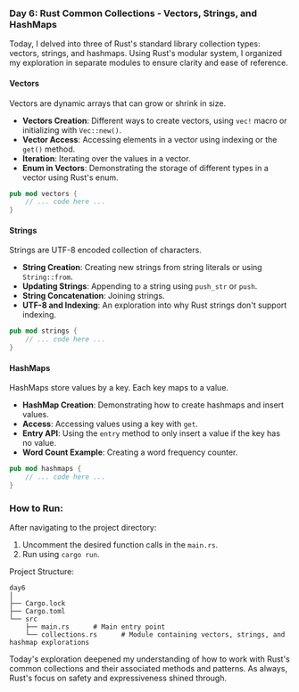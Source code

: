 ### Day 6: Rust Common Collections - Vectors, Strings, and HashMaps

Today, I delved into three of Rust's standard library collection types: vectors, strings, and hashmaps. Using Rust's modular system, I organized my exploration in separate modules to ensure clarity and ease of reference.

#### Vectors

Vectors are dynamic arrays that can grow or shrink in size.

- **Vectors Creation**: Different ways to create vectors, using `vec!` macro or initializing with `Vec::new()`.
- **Vector Access**: Accessing elements in a vector using indexing or the `get()` method.
- **Iteration**: Iterating over the values in a vector.
- **Enum in Vectors**: Demonstrating the storage of different types in a vector using Rust's enum.

```rust
pub mod vectors {
    // ... code here ...
}
```

#### Strings

Strings are UTF-8 encoded collection of characters.

- **String Creation**: Creating new strings from string literals or using `String::from`.
- **Updating Strings**: Appending to a string using `push_str` or `push`.
- **String Concatenation**: Joining strings.
- **UTF-8 and Indexing**: An exploration into why Rust strings don't support indexing.

```rust
pub mod strings {
    // ... code here ...
}
```

#### HashMaps

HashMaps store values by a key. Each key maps to a value.

- **HashMap Creation**: Demonstrating how to create hashmaps and insert values.
- **Access**: Accessing values using a key with `get`.
- **Entry API**: Using the `entry` method to only insert a value if the key has no value.
- **Word Count Example**: Creating a word frequency counter.

```rust
pub mod hashmaps {
    // ... code here ...
}
```

### How to Run:

After navigating to the project directory:

1. Uncomment the desired function calls in the `main.rs`.
2. Run using `cargo run`.

Project Structure:

```
day6
│
├── Cargo.lock
├── Cargo.toml
└── src
    ├── main.rs      # Main entry point
    └── collections.rs      # Module containing vectors, strings, and hashmap explorations
```

Today's exploration deepened my understanding of how to work with Rust's common collections and their associated methods and patterns. As always, Rust's focus on safety and expressiveness shined through.

